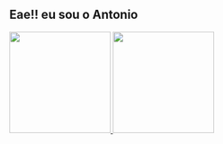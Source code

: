 ## Eae!! eu sou o Antonio

<div>
  <a href="https://github.com/AntonioNetoCode">
    <img height="180em" src="https://github-readme-stats.vercel.app/api?username=AntonioNetoCode&show_icons=true&theme=dark&include_all_commits=true&count_private=true"/>
    <img height="180em" src="https://github-readme-stats.vercel.app/api/top-langs/?username=AntonioNetoCode&layout=compact&langs_count=16&theme=dark"/>
    
</div>


